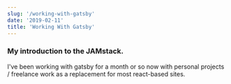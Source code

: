 ```yaml
---
slug: '/working-with-gatsby'
date: '2019-02-11'
title: 'Working With Gatsby'
---
```


### My introduction to the JAMstack.

I've been working with gatsby for a month or so now with personal projects / freelance work as a replacement for most react-based sites.
